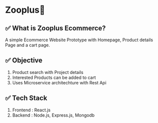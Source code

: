 #  Zooplus:ledger:
## :white_check_mark: What is Zooplus Ecommerce?

A simple Ecommerce Website Prototype with Homepage, Product details Page and a cart page.

## :white_check_mark: Objective

1. Product search with Project details
1. Interested Products can be added to cart
1. Uses Microservice architechture with Rest Api

## :white_check_mark: Tech Stack

1. Frontend :  React.js 
1. Backend : Node.js, Express.js, Mongodb